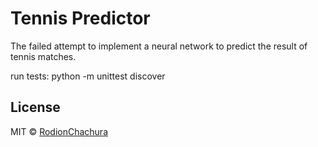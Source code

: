 # Tennis Predictor
The failed attempt to implement a neural network to predict the result of tennis matches.

run tests: python -m unittest discover

## License

MIT © [RodionChachura](https://geekrodion.com)
